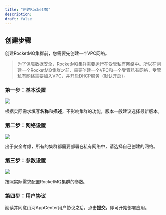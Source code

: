 ```yaml
---
title: "创建RocketMQ"
description: 
draft: false
---
```


## 创建步骤

创建RocketMQ集群前，您需要先创建一个VPC网络。

> 为了保障数据安全，RocketMQ集群需要运行在受管私有网络中。所以在创建一个RocketMQ集群之前，需要创建一个VPC和一个受管私有网络，受管私有网络需要加入VPC，并开启DHCP服务（默认开启）。

### 第一步：基本设置

![](../../_images/base_setup.png)

根据实际需求填写**名称**和**描述**，不影响集群的功能，版本一般建议选择最新版本。

### 第二步：网络设置

![](../../_images/network_setup.png)

出于安全考虑，所有的集群都需要部署在私有网络中，请选择自己创建的网络。

### 第三步：参数设置

![](../../_images/sevice_parameter.png)

按照实际需求配置RocketMQ集群的参数。

### 第四步：用户协议

阅读并同意山河AppCenter用户协议之后，点击**提交**，即可开始部署应用。
